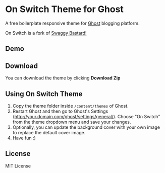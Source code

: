 On Switch Theme for Ghost
==================

A free boilerplate responsive theme for [Ghost](https://ghost.org) blogging platform.

On Switch is a fork of <a href="https://github.com/misterGF/Swaggy-Bastard">Swaggy Bastard!</a>
## Demo


## Download

You can download the theme by clicking **Download Zip**

## Using On Switch Theme

1. Copy the theme folder inside `/content/themes` of Ghost.
2. Restart Ghost and then go to Ghost's Settings (http://your.domain.com/ghost/settings/general/). Choose "On Switch" from the theme dropdown menu and save your changes.
3. Optionally, you can update the background cover with your own image to replace the default cover image.
4. Have fun :)

## License

MIT License
